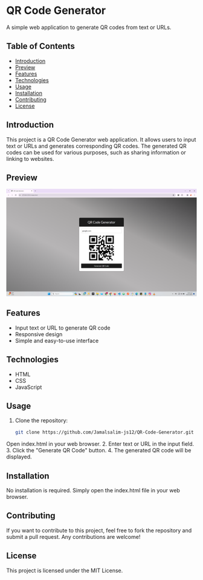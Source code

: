 # QR Code Generator

A simple web application to generate QR codes from text or URLs.

## Table of Contents

- [Introduction](#Introduction)
- [Preview](#Preview)
- [Features](#Features)
- [Technologies](#Technologies)
- [Usage](#Usage)
- [Installation](#Installation)
- [Contributing](#Contributing)
- [License](#License)

## Introduction

This project is a QR Code Generator web application. It allows users to input text or URLs and generates corresponding QR codes. The generated QR codes can be used for various purposes, such as sharing information or linking to websites.

## Preview

![QR Code Generator Screenshot](https://github.com/jamalsalim-js12/QR-Code-Generator/blob/main/images/QR-Code%20Generator.png)

## Features

- Input text or URL to generate QR code
- Responsive design
- Simple and easy-to-use interface

## Technologies

- HTML
- CSS
- JavaScript

## Usage

1. Clone the repository:

   ```bash
   git clone https://github.com/Jamalsalim-js12/QR-Code-Generator.git
Open index.html in your web browser.
2. Enter text or URL in the input field.
3. Click the "Generate QR Code" button.
4. The generated QR code will be displayed.

## Installation
No installation is required. Simply open the index.html file in your web browser.

## Contributing
If you want to contribute to this project, feel free to fork the repository and submit a pull request. Any contributions are welcome!

## License
This project is licensed under the MIT License.
